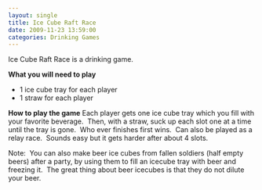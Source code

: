 ```yaml
---
layout: single
title: Ice Cube Raft Race
date: 2009-11-23 13:59:00
categories: Drinking Games
---
```

Ice Cube Raft Race is a drinking game.

<strong>What you will need to play</strong>
<ul>
	<li>1 ice cube tray for each player</li>
	<li>1 straw for each player</li>
</ul>
<strong>How to play the game</strong>
Each player gets one ice cube tray which you fill with your favorite beverage.  Then, with a straw, suck up each slot one at a time until the tray is gone.  Who ever finishes first wins.  Can also be played as a relay race.  Sounds easy but it gets harder after about 4 slots.

Note:  You can also make beer ice cubes from fallen soldiers (half empty beers) after a party, by using them to fill an icecube tray with beer and freezing it.  The great thing about beer icecubes is that they do not dilute your beer.
